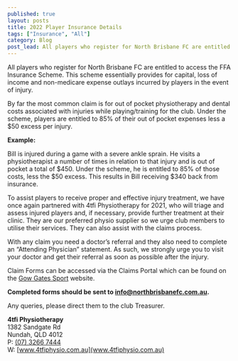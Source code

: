 ```yaml
---
published: true
layout: posts
title: 2022 Player Insurance Details
tags: ["Insurance", "All"]
category: Blog
post_lead: All players who register for North Brisbane FC are entitled to access the FFA Insurance Scheme. This scheme essentially provides for capital, loss of income and non-medicare expense outlays incurred by players in the event of injury. By far the most common claim is for out of pocket physiotherapy and dental costs associated with injuries while playing/training for the club. Under the scheme, players are entitled to 85% of their out of pocket expenses less a $50 excess per injury.
---
```


All players who register for North Brisbane FC are entitled to access the FFA Insurance Scheme. This scheme essentially provides for capital, loss of income and non-medicare expense outlays incurred by players in the event of injury.

By far the most common claim is for out of pocket physiotherapy and dental costs associated with injuries while playing/training for the club. Under the scheme, players are entitled to 85% of their out of pocket expenses less a $50 excess per injury.

**Example:**

Bill is injured during a game with a severe ankle sprain. He visits a physiotherapist a number of times in relation to that injury and is out of pocket a total of $450. Under the scheme, he is entitled to 85% of those costs, less the $50 excess. This results in Bill receiving $340 back from insurance.

To assist players to receive proper and effective injury treatment, we have once again partnered with 4tfi Physiotherapy for 2021, who will triage and assess injured players and, if necessary, provide further treatment at their clinic. They are our preferred physio supplier so we urge club members to utilise their services. They can also assist with the claims process.

With any claim you need a doctor’s referral and they also need to complete an “Attending Physician” statement. As such, we strongly urge you to visit your doctor and get their referral as soon as possible after the injury.

Claim Forms can be accessed via the Claims Portal which can be found on the [Gow Gates Sport](https://football.gowgatessport.com.au/welcome/) website.

**Completed forms should be sent to [info@northbrisbanefc.com.au](info@northbrisbanefc.com.au).**

Any queries, please direct them to the club Treasurer.

**4tfi Physiotherapy**  
1382 Sandgate Rd  
Nundah, QLD 4012  
P: [(07) 3266 7444](tel:61732667444)  
W: [www.4tfiphysio.com.au](www.4tfiphysio.com.au)
